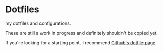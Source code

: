Dotfiles
========

my dotfiles and configurations.

These are still a work in progress and definitely shouldn't be copied yet.

If you're looking for a starting point, I recommend [Github's dotfile page](http://dotfiles.github.io/)
